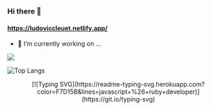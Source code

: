 ### Hi there 👋

#### https://ludoviccleuet.netlify.app/

- 🔭 I’m currently working on ...

<!--
**DeCaelo/DeCaelo** is a ✨ _special_ ✨ repository because its `README.md` (this file) appears on your GitHub profile.

Here are some ideas to get you started:

- 🔭 I’m currently working on ...
- 🌱 I’m currently learning ...
- 👯 I’m looking to collaborate on ...
- 🤔 I’m looking for help with ...
- 💬 Ask me about ...
- 📫 How to reach me: ...
- 😄 Pronouns: ...
- ⚡ Fun fact: ...
-->

![](https://github-readme-stats.vercel.app/api?username=DeCaelo&theme=nightowl&hide=issues,contribs&show_icons=true&count_private=true)

![Top Langs](https://github-readme-stats.vercel.app/api/top-langs/?username=DeCaelo&hide=elm&layout=compact&hide_title=true&theme=nightowl)

<!-- Typing SVG by DenverCoder1 - https://github.com/DenverCoder1/readme-typing-svg -->
<p align="center">
 [![Typing SVG](https://readme-typing-svg.herokuapp.com?color=F7D15B&lines=javascript+%26+ruby+developer)](https://git.io/typing-svg)
</p>
